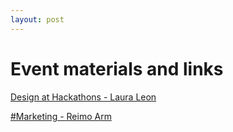 ```yaml
---
layout: post
---
```


# Event materials and links

[Design at Hackathons - Laura Leon](/assets/materials/Laura_LAPhack-2018.pdf)

[#Marketing - Reimo Arm](https://docs.google.com/presentation/d/1QAUaA0tL77fGy00uAacEFWc0zBvA_d5_sYTJzPNrvIQ/edit?usp=sharing)


